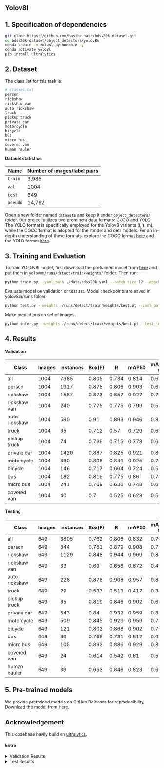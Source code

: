 ## Yolov8l

## 1. Specification of dependencies
```bash
git clone https://github.com/hasibzunair/bdss20k-dataset.git
cd bdss20k-dataset/object_detectors/yolov8m
conda create -n yolo8l python=3.8 -y
conda activate yolo8l
pip install ultralytics
```

## 2. Dataset
The class list for this task is:

```bash
# classes.txt
person
rickshaw
rickshaw van
auto rickshaw
truck
pickup truck
private car
motorcycle
bicycle
bus
micro bus
covered van
human hauler
```

**Dataset statistics**:

| Name     | Number of images/label pairs |
| -------- | ---------------------------- |
| `train`  | 3,985                        |
| `val`    | 1004                         |
| `test`   | 649                          |
| `pseudo` | 14,762                       |

Open a new folder named `datasets` and keep it under `object_detectors/` folder. Our project utilizes two prominent data formats: COCO and YOLO. The YOLO format is specifically employed for the Yolov8 variants (l, s, m), while the COCO format is adopted for the rtmdet and detr models. For an in-depth understanding of these formats, explore the COCO format [here](https://roboflow.com/formats/coco-json) and the YOLO format [here](https://roboflow.com/formats/yolov8-pytorch-txt). 


## 3. Training and Evaluation

To train YOLOv8l model, first download the pretrained model from [here](https://github.com/ultralytics/assets/releases/download/v0.0.0/yolov8l.pt) and put them in `yolov8m/runs/detect/train/weights/` folder. Then run:

```bash
python train.py --yaml_path ./data/bdss20k.yaml --batch_size 12 --epochs 400 --device 0
```
Evaluate model on validation or test set. Model checkpoints are saved in yolov8m/runs folder.

```bash
python test.py --weights ./runs/detect/train/weights/best.pt --yaml_path ./data/bdss20k.yaml --batch_size 12 --device 0 
```

Make predictions on set of images.
```bash
python infer.py --weights ./runs/detect/train/weights/best.pt --test_image_path ../datasets/bdss20k/images/test/ --save_dir predictions/
```


## 4. Results

#### Validation

| Class          | Images | Instances | Box(P) | R    | mAP50 | mAP50-95 |
|----------------|--------|-----------|--------|------|-------|----------|
| all            | 1004   | 7385      | 0.805  | 0.734| 0.814 | 0.675    |
| person         | 1004   | 1917      | 0.875  | 0.806| 0.903 | 0.676    |
| rickshaw       | 1004   | 1587      | 0.873  | 0.857| 0.927 | 0.79     |
| rickshaw van   | 1004   | 240       | 0.775  | 0.775| 0.799 | 0.53     |
| auto rickshaw  | 1004   | 590       | 0.91   | 0.893| 0.946 | 0.829    |
| truck          | 1004   | 65        | 0.712  | 0.57 | 0.729 | 0.64     |
| pickup truck   | 1004   | 74        | 0.736  | 0.715| 0.778 | 0.635    |
| private car    | 1004   | 1420      | 0.887  | 0.825| 0.921 | 0.805    |
| motorcycle     | 1004   | 860       | 0.898  | 0.849| 0.925 | 0.72     |
| bicycle        | 1004   | 146       | 0.717  | 0.664| 0.724 | 0.552    |
| bus            | 1004   | 182       | 0.816  | 0.775| 0.86  | 0.745    |
| micro bus      | 1004   | 241       | 0.769  | 0.636| 0.748 | 0.696    |
| covered van    | 1004   | 40        | 0.7    | 0.525| 0.628 | 0.569    |

#### Testing

| Class          | Images | Instances | Box(P) | R     | mAP50 | mAP50-95 |
|----------------|--------|-----------|--------|-------|-------|----------|
| all            | 649    | 3805      | 0.762  | 0.806 | 0.832 | 0.704      |
| person         | 649    | 844       | 0.781  | 0.879 | 0.908 | 0.736    |
| rickshaw       | 649    | 1129      | 0.848  | 0.944 | 0.969 | 0.883    |
| rickshaw van   | 649    | 83        | 0.63   | 0.656 | 0.672 | 0.474    |
| auto rickshaw  | 649    | 228       | 0.878  | 0.908 | 0.957 | 0.885    |
| truck          | 649    | 29        | 0.533  | 0.513 | 0.417 | 0.348    |
| pickup truck   | 649    | 65        | 0.819  | 0.846 | 0.902 | 0.679    |
| private car    | 649    | 543       | 0.84   | 0.932 | 0.959 | 0.879    |
| motorcycle     | 649    | 509       | 0.845  | 0.929 | 0.959 | 0.771    |
| bicycle        | 649    | 121       | 0.802  | 0.868 | 0.902 | 0.731    |
| bus            | 649    | 86        | 0.768  | 0.731 | 0.812 | 0.641    |
| micro bus      | 649    | 105       | 0.892  | 0.886 | 0.929 | 0.867    |
| covered van    | 649    | 24        | 0.614  | 0.542 | 0.61  | 0.535    |
| human hauler   | 649    | 39        | 0.653  | 0.846 | 0.823 | 0.671    |

## 5. Pre-trained models
We provide pretrained models on GitHub Releases for reproducibility. Download the model from [Here](https://github.com/hasibzunair/bdss20k-dataset/releases/download/0.0.3/best.pt).

## Acknowledgement

This codebase havily build on [ultralytics](https://github.com/ultralytics/ultralytics).


#### Extra

<details>
  <summary>Validation Results</summary>

| Class          | Images | Instances | Box(P) | R    | mAP50 | mAP50-95 |
|----------------|--------|-----------|--------|------|-------|----------|
| all            | 1004   | 7385      | 0.805  | 0.734| 0.814 | 0.675    |
| person         | 1004   | 1917      | 0.875  | 0.806| 0.903 | 0.676    |
| rickshaw       | 1004   | 1587      | 0.873  | 0.857| 0.927 | 0.79     |
| rickshaw van   | 1004   | 240       | 0.775  | 0.775| 0.799 | 0.53     |
| auto rickshaw  | 1004   | 590       | 0.91   | 0.893| 0.946 | 0.829    |
| truck          | 1004   | 65        | 0.712  | 0.57 | 0.729 | 0.64     |
| pickup truck   | 1004   | 74        | 0.736  | 0.715| 0.778 | 0.635    |
| private car    | 1004   | 1420      | 0.887  | 0.825| 0.921 | 0.805    |
| motorcycle     | 1004   | 860       | 0.898  | 0.849| 0.925 | 0.72     |
| bicycle        | 1004   | 146       | 0.717  | 0.664| 0.724 | 0.552    |
| bus            | 1004   | 182       | 0.816  | 0.775| 0.86  | 0.745    |
| micro bus      | 1004   | 241       | 0.769  | 0.636| 0.748 | 0.696    |
| covered van    | 1004   | 40        | 0.7    | 0.525| 0.628 | 0.569    |
</details>

<details>
  <summary>Test Results</summary>

| Class          | Images | Instances | Box(P) | R     | mAP50 | mAP50-95 |
|----------------|--------|-----------|--------|-------|-------|----------|
| all            | 649    | 3805      | 0.762  | 0.806 | 0.832 | 0.704      |
| person         | 649    | 844       | 0.781  | 0.879 | 0.908 | 0.736    |
| rickshaw       | 649    | 1129      | 0.848  | 0.944 | 0.969 | 0.883    |
| rickshaw van   | 649    | 83        | 0.63   | 0.656 | 0.672 | 0.474    |
| auto rickshaw  | 649    | 228       | 0.878  | 0.908 | 0.957 | 0.885    |
| truck          | 649    | 29        | 0.533  | 0.513 | 0.417 | 0.348    |
| pickup truck   | 649    | 65        | 0.819  | 0.846 | 0.902 | 0.679    |
| private car    | 649    | 543       | 0.84   | 0.932 | 0.959 | 0.879    |
| motorcycle     | 649    | 509       | 0.845  | 0.929 | 0.959 | 0.771    |
| bicycle        | 649    | 121       | 0.802  | 0.868 | 0.902 | 0.731    |
| bus            | 649    | 86        | 0.768  | 0.731 | 0.812 | 0.641    |
| micro bus      | 649    | 105       | 0.892  | 0.886 | 0.929 | 0.867    |
| covered van    | 649    | 24        | 0.614  | 0.542 | 0.61  | 0.535    |
| human hauler   | 649    | 39        | 0.653  | 0.846 | 0.823 | 0.671    |

</details>
